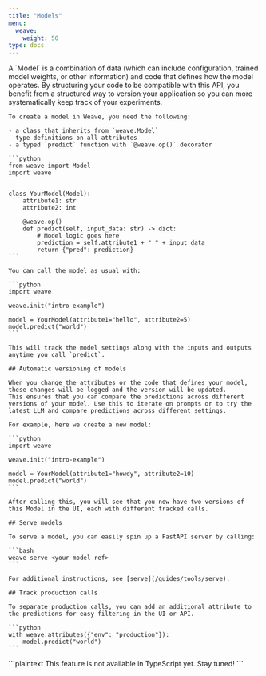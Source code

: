 ```yaml
---
title: "Models"
menu:
  weave:
    weight: 50
type: docs
--- 
```


<Tabs groupId="programming-language" queryString>
  <TabItem value="python" label="Python" default>
    A `Model` is a combination of data (which can include configuration, trained model weights, or other information) and code that defines how the model operates. By structuring your code to be compatible with this API, you benefit from a structured way to version your application so you can more systematically keep track of your experiments.

    To create a model in Weave, you need the following:

    - a class that inherits from `weave.Model`
    - type definitions on all attributes
    - a typed `predict` function with `@weave.op()` decorator

    ```python
    from weave import Model
    import weave


    class YourModel(Model):
        attribute1: str
        attribute2: int

        @weave.op()
        def predict(self, input_data: str) -> dict:
            # Model logic goes here
            prediction = self.attribute1 + " " + input_data
            return {"pred": prediction}
    ```

    You can call the model as usual with:

    ```python
    import weave

    weave.init("intro-example")

    model = YourModel(attribute1="hello", attribute2=5)
    model.predict("world")
    ```

    This will track the model settings along with the inputs and outputs anytime you call `predict`.

    ## Automatic versioning of models

    When you change the attributes or the code that defines your model, these changes will be logged and the version will be updated.
    This ensures that you can compare the predictions across different versions of your model. Use this to iterate on prompts or to try the latest LLM and compare predictions across different settings.

    For example, here we create a new model:

    ```python
    import weave

    weave.init("intro-example")

    model = YourModel(attribute1="howdy", attribute2=10)
    model.predict("world")
    ```

    After calling this, you will see that you now have two versions of this Model in the UI, each with different tracked calls.

    ## Serve models

    To serve a model, you can easily spin up a FastAPI server by calling:

    ```bash
    weave serve <your model ref>
    ```

    For additional instructions, see [serve](/guides/tools/serve).

    ## Track production calls

    To separate production calls, you can add an additional attribute to the predictions for easy filtering in the UI or API.

    ```python
    with weave.attributes({"env": "production"}):
        model.predict("world")
    ```

  </TabItem>
  <TabItem value="typescript" label="TypeScript">
    ```plaintext
    This feature is not available in TypeScript yet.  Stay tuned!
    ```
  </TabItem>
</Tabs>
